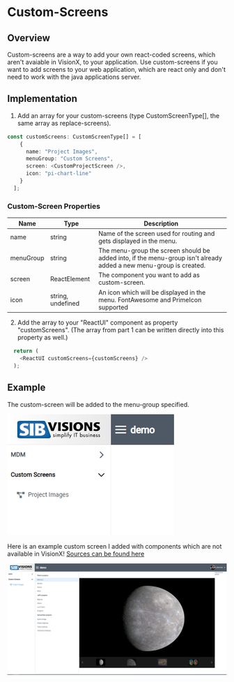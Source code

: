 # Custom-Screens

## Overview
Custom-screens are a way to add your own react-coded screens, which aren't avaiable in VisionX, to your application.
Use custom-screens if you want to add screens to your web application, which are react only and don't need to work with the java applications server.

## Implementation
1. Add an array for your custom-screens (type CustomScreenType[], the same array as replace-screens).

```typescript
const customScreens: CustomScreenType[] = [
    {
      name: "Project Images",
      menuGroup: "Custom Screens",
      screen: <CustomProjectScreen />,
      icon: "pi-chart-line"
    }
  ];
  ```
  
### Custom-Screen Properties
Name | Type | Description
--- | --- | --- |
name | string | Name of the screen used for routing and gets displayed in the menu.
menuGroup | string | The menu-group the screen should be added into, if the menu-group isn't already added a new menu-group is created.
screen | ReactElement | The component you want to add as custom-screen.
icon | string, undefined | An icon which will be displayed in the menu. FontAwesome and PrimeIcon supported

2. Add the array to your "ReactUI" component as property "customScreens". (The array from part 1 can be written directly into this property as well.) 

```typescript
  return (
    <ReactUI customScreens={customScreens} />
  );
```
## Example
The custom-screen will be added to the menu-group specified.

![menu-entry](../readme-images/cs-menuentry.PNG)

Here is an example custom screen I added with components which are not available in VisionX! [Sources can be found here](../../features/CustomProjectScreen.tsx)

![example-custom-screen](../readme-images/cs-example.PNG)
